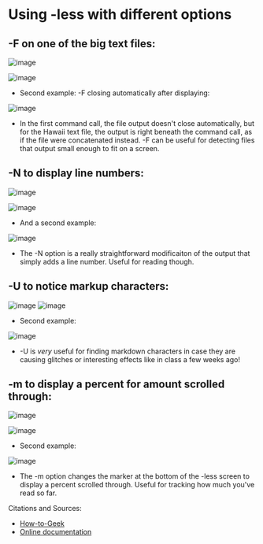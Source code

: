 # Using -less with different options

## -F on one of the big text files:

![image](https://user-images.githubusercontent.com/43625295/218609155-8abe3126-6b66-4add-a9a1-e88eaf15eec3.png)

![image](https://user-images.githubusercontent.com/43625295/218609192-1b0cd620-c0e2-431b-b243-06190f54c55b.png)

* Second example: -F closing automatically after displaying: 

![image](https://user-images.githubusercontent.com/43625295/218668094-ed2e3260-216d-448b-8d2f-04ab150f9c99.png)


* In the first command call, the file output doesn't close automatically, but for the Hawaii text file, the output is right beneath the command call, as if the file were concatenated instead. -F can be useful for detecting files that output small enough to fit on a screen.


## -N to display line numbers:

![image](https://user-images.githubusercontent.com/43625295/218645404-771ade45-9c08-45d7-b70d-56159a0acbe0.png)

![image](https://user-images.githubusercontent.com/43625295/218645288-27e63f15-b201-452a-97d7-cd44931b0119.png)

* And a second example:

![image](https://user-images.githubusercontent.com/43625295/218645352-c1c7938b-9492-489c-9dc2-7daa59e7bbe9.png)

* The -N option is a really straightforward modificaiton of the output that simply adds a line number. Useful for reading though.


## -U to notice markup characters:
![image](https://user-images.githubusercontent.com/43625295/218646416-f5eac940-bccb-4741-88e2-d30101807b09.png)
![image](https://user-images.githubusercontent.com/43625295/218646391-dec86031-8637-4950-af8e-c08bba8a1ac4.png)

* Second example:

![image](https://user-images.githubusercontent.com/43625295/218646629-ab1d0a75-5099-4538-87cc-d4e77b2e1e22.png)

* -U is *very* useful for finding markdown characters in case they are causing glitches or interesting effects like in class a few weeks ago!

## -m to display a percent for amount scrolled through:
![image](https://user-images.githubusercontent.com/43625295/218647176-48a0190d-26ef-409f-8097-9000c78d1ebc.png)

![image](https://user-images.githubusercontent.com/43625295/218647136-4b83f440-0863-44ea-a15d-5706068b21a5.png)

* Second example:

![image](https://user-images.githubusercontent.com/43625295/218647191-683da676-d7d1-4aa7-862c-3194bc0308b7.png)

* The -m option changes the marker at the bottom of the -less screen to display a percent scrolled through. Useful for tracking how much you've read so far.


Citations and Sources:

* [How-to-Geek](https://www.geeksforgeeks.org/less-command-linux-examples/)
* [Online documentation](https://www.man7.org/linux/man-pages/man1/less.1.html)

